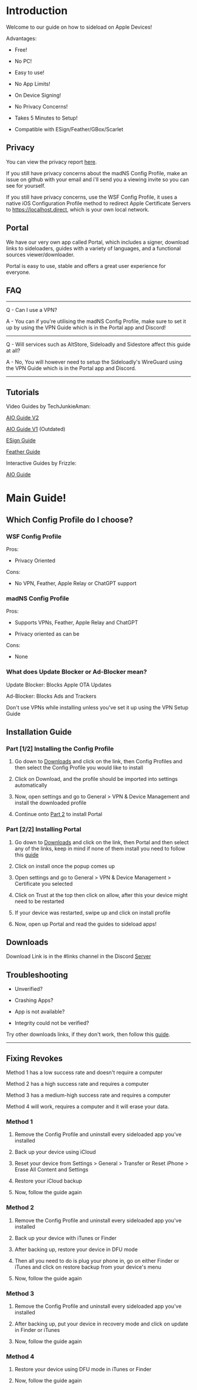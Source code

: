 # Introduction

Welcome to our guide on how to sideload on Apple Devices!

Advantages:

- Free!

- No PC!

- Easy to use!

- No App Limits!

- On Device Signing!

- No Privacy Concerns!

- Takes 5 Minutes to Setup!

- Compatible with ESign/Feather/GBox/Scarlet

## Privacy

You can view the privacy report [here](https://nch.pl/s/rKBAY59pNcX5bpJ/download?path=%2F&files=maDNS%20Config%20Profile%20Privacy%20Report.pdf&downloadStartSecret=5en4k2r6yuv).

If you still have privacy concerns about the madNS Config Profile, make an issue on github with your email and i'll send you a viewing invite so you can see for yourself.

If you still have privacy concerns, use the WSF Config Profile, it uses a native iOS Configuration Profile method to redirect Apple Certificate Servers to https://localhost.direct, which is your own local network.

## Portal

We have our very own app called Portal, which includes a signer, download links to sideloaders, guides with a variety of languages, and a functional sources viewer/downloader.

Portal is easy to use, stable and offers a great user experience for everyone.

## FAQ

---

Q - Can I use a VPN?

A - You can if you're utilising the madNS Config Profile, make sure to set it up by using the VPN Guide which is in the Portal app and Discord!

---

Q - Will services such as AltStore, Sideloadly and Sidestore affect this guide at all?

A - No, You will however need to setup the Sideloadly's WireGuard using the VPN Guide which is in the Portal app and Discord.

---

## Tutorials

Video Guides by TechJunkieAman:

[AIO Guide V2](https://www.youtube.com/watch?v=OysjLfxNu_)

[AIO Guide V1](https://www.youtube.com/watch?v=OysjLfxNu_) (Outdated)

[ESign Guide](https://www.youtube.com/watch?v=MwKJjGlXni0)

[Feather Guide](https://www.youtube.com/watch?v=8DiBMAdLMiY)

Interactive Guides by Frizzle:

[AIO Guide](https://routinehub.co/shortcut/21677/)

# Main Guide!

## Which Config Profile do I choose?

### WSF Config Profile

Pros:

- Privacy Oriented

Cons:

- No VPN, Feather, Apple Relay or ChatGPT support


### madNS Config Profile

Pros:

- Supports VPNs, Feather, Apple Relay and ChatGPT

- Privacy oriented as can be

Cons:

- None

### What does Update Blocker or Ad-Blocker mean?

Update Blocker: Blocks Apple OTA Updates

Ad-Blocker: Blocks Ads and Trackers

Don't use VPNs while installing unless you've set it up using the VPN Setup Guide

## Installation Guide

### Part [1/2] Installing the Config Profile

1. Go down to [Downloads](#downloads) and click on the link, then Config Profiles and then select the Config Profile you would like to install

2. Click on Download, and the profile should be imported into settings automatically
  
3. Now, open settings and go to General > VPN & Device Management and install the downloaded profile
  
4. Continue onto [Part 2](#part-22-installing-portal) to install Portal

### Part [2/2] Installing Portal

1. Go down to [Downloads](#downloads) and click on the link, then Portal and then select any of the links, keep in mind if none of them install you need to follow this [guide](#fixing-revokes)
  
2. Click on install once the popup comes up

3. Open settings and go to General > VPN & Device Management > Certificate you selected

4. Click on Trust at the top then click on allow, after this your device might need to be restarted

5. If your device was restarted, swipe up and click on install profile

6. Now, open up Portal and read the guides to sideload apps!

## Downloads

Download Link is in the #links channel in the Discord [Server](https://wsfteam.xyz/discord)

## Troubleshooting

- Unverified?

- Crashing Apps? 

- App is not available? 

- Integrity could not be verified? 

Try other downloads links, if they don't work, then follow this [guide](#fixing-revokes).

---

## Fixing Revokes

Method 1 has a low success rate and doesn't require a computer

Method 2 has a high success rate and requires a computer

Method 3 has a medium-high success rate and requires a computer

Method 4 will work, requires a computer and it will erase your data.

### Method 1

1. Remove the Config Profile and uninstall every sideloaded app you've installed

2. Back up your device using iCloud

3. Reset your device from Settings > General > Transfer or Reset iPhone > Erase All Content and Settings

4. Restore your iCloud backup

5. Now, follow the guide again

### Method 2

1. Remove the Config Profile and uninstall every sideloaded app you've installed
  
2. Back up your device with iTunes or Finder
  
3. After backing up, restore your device in DFU mode
  
4. Then all you need to do is plug your phone in, go on either Finder or iTunes and click on restore backup from your device's menu
  
5. Now, follow the guide again

### Method 3

1. Remove the Config Profile and uninstall every sideloaded app you've installed
  
2. After backing up, put your device in recovery mode and click on update in Finder or iTunes
  
3. Now, follow the guide again

### Method 4

1. Restore your device using DFU mode in iTunes or Finder

2. Now, follow the guide again
